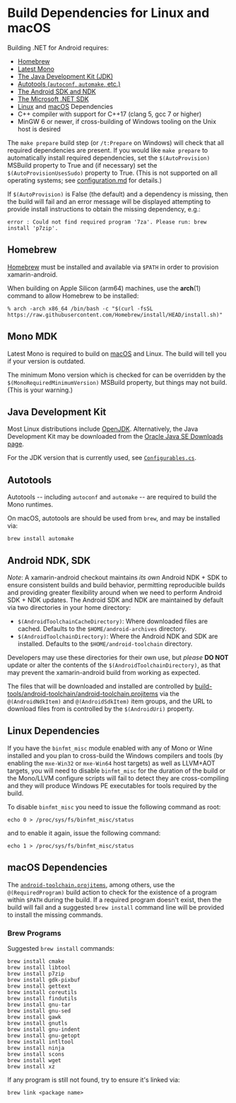 # Build Dependencies for Linux and macOS

Building .NET for Android requires:

  * [Homebrew](#homebrew)
  * [Latest Mono](#mono-sdk)
  * [The Java Development Kit (JDK)](#jdk)
  * [Autotools (`autoconf`, `automake`, etc.)](#autotools)
  * [The Android SDK and NDK](#ndk)
  * [The Microsoft .NET SDK][dotnetsdk]
  * [Linux](#Linux) and [macOS](#macOS) Dependencies
  * C++ compiler with support for C++17 (clang 5, gcc 7 or higher)
  * MinGW 6 or newer, if cross-building of Windows tooling on the
    Unix host is desired

[dotnetsdk]: https://docs.microsoft.com/de-de/dotnet/core/install/sdk

The `make prepare` build step (or `/t:Prepare` on Windows) will
check that all required dependencies are present.
If you would like `make prepare` to automatically install
required dependencies, set the `$(AutoProvision)` MSBuild property to True
and (if necessary) set the `$(AutoProvisionUsesSudo)` property to True.
(This is not supported on all operating systems;
see [configuration.md](../configuration.md) for details.)

If `$(AutoProvision)` is False (the default) and a dependency is missing,
then the build will fail and an error message will be displayed attempting
to provide install instructions to obtain the missing dependency, e.g.:

    error : Could not find required program '7za'. Please run: brew install 'p7zip'.

<a name="homebrew" />

## Homebrew

[Homebrew](https://brew.sh) must be installed and available via `$PATH` in
order to provision xamarin-android.

When building on Apple Silicon (arm64) machines, use the **arch**(1) command to
allow Homebrew to be installed:

	% arch -arch x86_64 /bin/bash -c "$(curl -fsSL https://raw.githubusercontent.com/Homebrew/install/HEAD/install.sh)"


<a name="mono-sdk" />

## Mono MDK

Latest Mono is required to build on [macOS][osx-mono] and Linux.
The build will tell you if your version is outdated.

[osx-mono]: http://www.mono-project.com/download/#download-mac
[xmlpeek]: https://msdn.microsoft.com/en-us/library/ff598684.aspx

The minimum Mono version which is checked for can be overridden by the
`$(MonoRequiredMinimumVersion)` MSBuild property, but things may not build.
(This is your warning.)


<a name="jdk" />

## Java Development Kit

Most Linux distributions include [OpenJDK][openjdk].
Alternatively, the Java Development Kit may be downloaded from the
[Oracle Java SE Downloads page][download-jdk].

[openjdk]: https://openjdk.java.net
[download-jdk]: http://www.oracle.com/technetwork/java/javase/downloads/

For the JDK version that is currently used, see [`Configurables.cs`](../../../build-tools/xaprepare/xaprepare/ConfigAndData/Configurables.cs).


<a name="autotools" />

## Autotools

Autotools -- including `autoconf` and `automake` -- are required to build
the Mono runtimes.


On macOS, autotools are should be used from `brew`, and may be installed via:

    brew install automake


<a name="ndk" />

## Android NDK, SDK

*Note*: A xamarin-android checkout maintains *its own* Android NDK + SDK
to ensure consistent builds and build behavior, permitting reproducible
builds and providing greater flexibility around when we need to perform
Android SDK + NDK updates. The Android SDK and NDK are maintained by default
via two directories in your home directory:

  * `$(AndroidToolchainCacheDirectory)`: Where downloaded files are cached.
    Defaults to the `$HOME/android-archives` directory.
  * `$(AndroidToolchainDirectory)`: Where the Android NDK and SDK are installed.
    Defaults to the `$HOME/android-toolchain` directory.

Developers may use these directories for their own use, but *please* **DO NOT**
update or alter the contents of the `$(AndroidToolchainDirectory)`, as that may
prevent the xamarin-android build from working as expected.

The files that will be downloaded and installed are controlled by
[build-tools/android-toolchain/android-toolchain.projitems][android-toolchain.projitems]
via the `@(AndroidNdkItem)` and `@(AndroidSdkItem)` item groups, and the
URL to download files from is controlled by the `$(AndroidUri)` property.

[android-toolchain.projitems]: ../../../build-tools/android-toolchain/android-toolchain.projitems


<a name="Linux" />

## Linux Dependencies

If you have the `binfmt_misc` module enabled with any of Mono or Wine installed and
you plan to cross-build the Windows compilers and tools (by enabling the `mxe-Win32`
or `mxe-Win64` host targets) as well as LLVM+AOT targets, you will need to disable
`binfmt_misc` for the duration of the build or the Mono/LLVM configure scripts will
fail to detect they are cross-compiling and they will produce Windows PE executables
for tools required by the build.

To disable `binfmt_misc` you need to issue the following command as root:

    echo 0 > /proc/sys/fs/binfmt_misc/status

and to enable it again, issue the following command:

    echo 1 > /proc/sys/fs/binfmt_misc/status


<a name="macOS" />

## macOS Dependencies

The [`android-toolchain.projitems`](../../../build-tools/android-toolchain/android-toolchain.projitems), among
others, use the `@(RequiredProgram)` build action to check for the existence
of a program within `$PATH` during the build. If a required program doesn't
exist, then the build will fail and a suggested `brew install` command line
will be provided to install the missing commands.

### Brew Programs

Suggested `brew install` commands:

    brew install cmake
    brew install libtool
    brew install p7zip
    brew install gdk-pixbuf
    brew install gettext
    brew install coreutils
    brew install findutils
    brew install gnu-tar
    brew install gnu-sed
    brew install gawk
    brew install gnutls
    brew install gnu-indent
    brew install gnu-getopt
    brew install intltool
    brew install ninja
    brew install scons
    brew install wget
    brew install xz

If any program is still not found, try to ensure it's linked via:

    brew link <package name>
